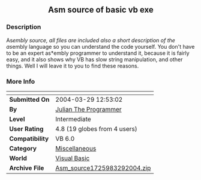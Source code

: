 ﻿<div align="center">

## Asm source of basic vb exe


</div>

### Description

As*embly source, all files are included also a short description of the as*embly language so you can understand the code yourself. You don't have to be an expert as*embly programmer to understand it, because it is fairly easy, and it also shows why VB has slow string manipulation, and other things. Well I will leave it to you to find these reasons.
 
### More Info
 


<span>             |<span>
---                |---
**Submitted On**   |2004-03-29 12:53:02
**By**             |[Julian The Programmer](https://github.com/Planet-Source-Code/PSCIndex/blob/master/ByAuthor/julian-the-programmer.md)
**Level**          |Intermediate
**User Rating**    |4.8 (19 globes from 4 users)
**Compatibility**  |VB 6\.0
**Category**       |[Miscellaneous](https://github.com/Planet-Source-Code/PSCIndex/blob/master/ByCategory/miscellaneous__1-1.md)
**World**          |[Visual Basic](https://github.com/Planet-Source-Code/PSCIndex/blob/master/ByWorld/visual-basic.md)
**Archive File**   |[Asm\_source1725983292004\.zip](https://github.com/Planet-Source-Code/julian-the-programmer-asm-source-of-basic-vb-exe__1-52723/archive/master.zip)








